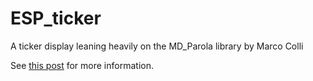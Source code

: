# ESP_ticker
A ticker display leaning heavily on the MD_Parola library by Marco Colli

See <a href=https://willem.aandewiel.nl/index.php/2020/06/09/an-esp8266-ticker/>this post</a> for
more information.
